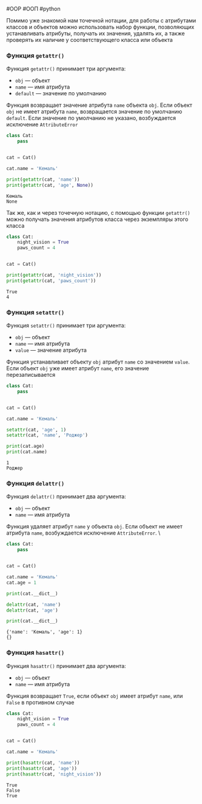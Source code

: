 #OOP #ООП #python 


Помимо уже знакомой нам точечной нотации, для работы с атрибутами классов и объектов можно использовать набор функции, позволяющих устанавливать атрибуты, получать их значения, удалять их, а также проверять их наличие у соответствующего класса или объекта

### Функция `getattr()`
Функция `getattr()` принимает три аргумента:
- `obj` — объект
- `name` — имя атрибута
- `default` — значение по умолчанию

Функция возвращает значение атрибута `name` объекта `obj`. Если объект `obj` не имеет атрибута `name`, возвращается значение по умолчанию `default`. Если значение по умолчанию не указано, возбуждается исключение `AttributeError`
```python
class Cat:
    pass


cat = Cat()

cat.name = 'Кемаль'

print(getattr(cat, 'name'))
print(getattr(cat, 'age', None))
```
```
Кемаль
None
```
Так же, как и через точечную нотацию, с помощью функции `getattr()` можно получать значения атрибутов класса через экземпляры этого класса
```python
class Cat:
    night_vision = True
    paws_count = 4


cat = Cat()

print(getattr(cat, 'night_vision'))
print(getattr(cat, 'paws_count'))
```
```
True
4
```

### Функция `setattr()`
Функция `setattr()` принимает три аргумента:
- `obj` — объект
- `name` — имя атрибута
- `value` — значение атрибута

Функция устанавливает объекту `obj` атрибут `name` со значением `value`. Если объект `obj` уже имеет атрибут `name`, его значение перезаписывается
```python
class Cat:
    pass


cat = Cat()

cat.name = 'Кемаль'

setattr(cat, 'age', 1)
setattr(cat, 'name', 'Роджер')

print(cat.age)
print(cat.name)
```
```
1
Роджер
```

### Функция `delattr()`
Функция `delattr()` принимает два аргумента:
- `obj` — объект
- `name` — имя атрибута

Функция удаляет атрибут `name` у объекта `obj`. Если объект не имеет атрибута `name`, возбуждается исключение `AttributeError`. \
```python
class Cat:
    pass


cat = Cat()

cat.name = 'Кемаль'
cat.age = 1

print(cat.__dict__)

delattr(cat, 'name')
delattr(cat, 'age')

print(cat.__dict__)
```
```
{'name': 'Кемаль', 'age': 1}
{}
```

### Функция `hasattr()`
Функция `hasattr()` принимает два аргумента:
- `obj` — объект
- `name` — имя атрибута

Функция возвращает `True`, если объект `obj` имеет атрибут `name`, или `False` в противном случае
```python
class Cat:
    night_vision = True
    paws_count = 4


cat = Cat()

cat.name = 'Кемаль'

print(hasattr(cat, 'name'))
print(hasattr(cat, 'age'))
print(hasattr(cat, 'night_vision'))
```
```
True
False
True
```